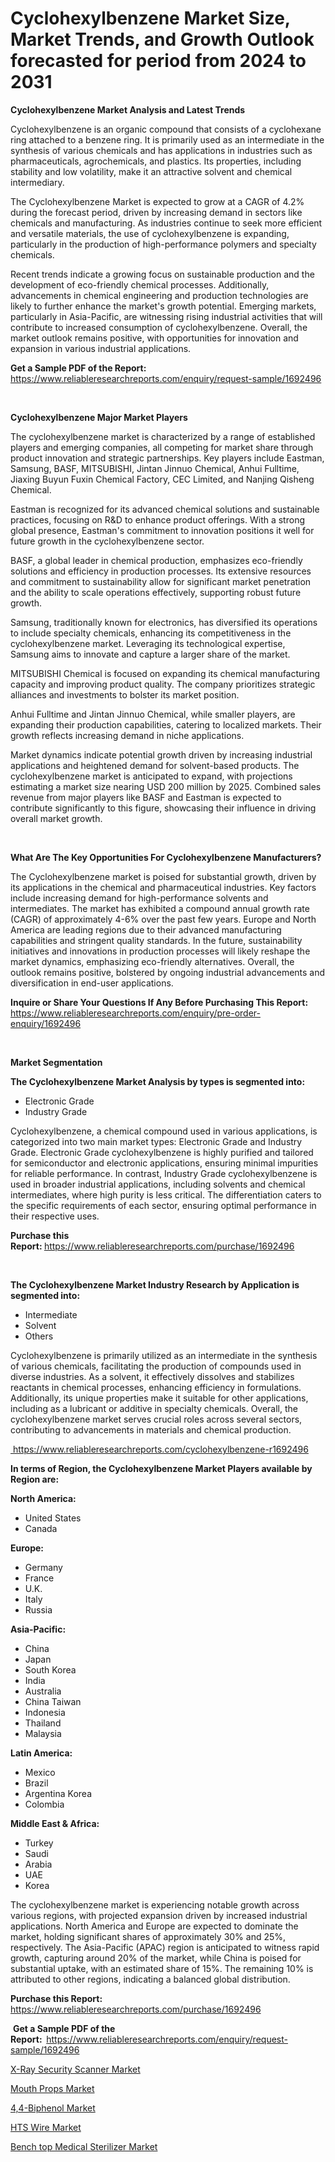 <p><h1>Cyclohexylbenzene Market Size, Market Trends, and Growth Outlook forecasted for period from 2024 to 2031</h1></p><p><strong>Cyclohexylbenzene Market Analysis and Latest Trends</strong></p>
<p><p>Cyclohexylbenzene is an organic compound that consists of a cyclohexane ring attached to a benzene ring. It is primarily used as an intermediate in the synthesis of various chemicals and has applications in industries such as pharmaceuticals, agrochemicals, and plastics. Its properties, including stability and low volatility, make it an attractive solvent and chemical intermediary.</p><p>The Cyclohexylbenzene Market is expected to grow at a CAGR of 4.2% during the forecast period, driven by increasing demand in sectors like chemicals and manufacturing. As industries continue to seek more efficient and versatile materials, the use of cyclohexylbenzene is expanding, particularly in the production of high-performance polymers and specialty chemicals. </p><p>Recent trends indicate a growing focus on sustainable production and the development of eco-friendly chemical processes. Additionally, advancements in chemical engineering and production technologies are likely to further enhance the market's growth potential. Emerging markets, particularly in Asia-Pacific, are witnessing rising industrial activities that will contribute to increased consumption of cyclohexylbenzene. Overall, the market outlook remains positive, with opportunities for innovation and expansion in various industrial applications.</p></p>
<p><strong>Get a Sample PDF of the Report:&nbsp;</strong> <a href="https://www.reliableresearchreports.com/enquiry/request-sample/1692496?utm_campaign=8&utm_medium=2&utm_source=Github&utm_content=ia&utm_term=11112024&utm_id=cyclohexylbenzene">https://www.reliableresearchreports.com/enquiry/request-sample/1692496</a></p>
<p>&nbsp;</p>
<p><strong>Cyclohexylbenzene Major Market Players</strong></p>
<p><p>The cyclohexylbenzene market is characterized by a range of established players and emerging companies, all competing for market share through product innovation and strategic partnerships. Key players include Eastman, Samsung, BASF, MITSUBISHI, Jintan Jinnuo Chemical, Anhui Fulltime, Jiaxing Buyun Fuxin Chemical Factory, CEC Limited, and Nanjing Qisheng Chemical.</p><p>Eastman is recognized for its advanced chemical solutions and sustainable practices, focusing on R&D to enhance product offerings. With a strong global presence, Eastman's commitment to innovation positions it well for future growth in the cyclohexylbenzene sector.</p><p>BASF, a global leader in chemical production, emphasizes eco-friendly solutions and efficiency in production processes. Its extensive resources and commitment to sustainability allow for significant market penetration and the ability to scale operations effectively, supporting robust future growth.</p><p>Samsung, traditionally known for electronics, has diversified its operations to include specialty chemicals, enhancing its competitiveness in the cyclohexylbenzene market. Leveraging its technological expertise, Samsung aims to innovate and capture a larger share of the market.</p><p>MITSUBISHI Chemical is focused on expanding its chemical manufacturing capacity and improving product quality. The company prioritizes strategic alliances and investments to bolster its market position.</p><p>Anhui Fulltime and Jintan Jinnuo Chemical, while smaller players, are expanding their production capabilities, catering to localized markets. Their growth reflects increasing demand in niche applications.</p><p>Market dynamics indicate potential growth driven by increasing industrial applications and heightened demand for solvent-based products. The cyclohexylbenzene market is anticipated to expand, with projections estimating a market size nearing USD 200 million by 2025. Combined sales revenue from major players like BASF and Eastman is expected to contribute significantly to this figure, showcasing their influence in driving overall market growth.</p></p>
<p>&nbsp;</p>
<p><strong>What Are The Key Opportunities For Cyclohexylbenzene Manufacturers?</strong></p>
<p><p>The Cyclohexylbenzene market is poised for substantial growth, driven by its applications in the chemical and pharmaceutical industries. Key factors include increasing demand for high-performance solvents and intermediates. The market has exhibited a compound annual growth rate (CAGR) of approximately 4-6% over the past few years. Europe and North America are leading regions due to their advanced manufacturing capabilities and stringent quality standards. In the future, sustainability initiatives and innovations in production processes will likely reshape the market dynamics, emphasizing eco-friendly alternatives. Overall, the outlook remains positive, bolstered by ongoing industrial advancements and diversification in end-user applications.</p></p>
<p><strong>Inquire or Share Your Questions If Any Before Purchasing This Report:</strong> <a href="https://www.reliableresearchreports.com/enquiry/pre-order-enquiry/1692496?utm_campaign=8&utm_medium=2&utm_source=Github&utm_content=ia&utm_term=11112024&utm_id=cyclohexylbenzene">https://www.reliableresearchreports.com/enquiry/pre-order-enquiry/1692496</a></p>
<p>&nbsp;</p>
<p><strong>Market Segmentation</strong></p>
<p><strong>The Cyclohexylbenzene Market Analysis by types is segmented into:</strong></p>
<p><ul><li>Electronic Grade</li><li>Industry Grade</li></ul></p>
<p><p>Cyclohexylbenzene, a chemical compound used in various applications, is categorized into two main market types: Electronic Grade and Industry Grade. Electronic Grade cyclohexylbenzene is highly purified and tailored for semiconductor and electronic applications, ensuring minimal impurities for reliable performance. In contrast, Industry Grade cyclohexylbenzene is used in broader industrial applications, including solvents and chemical intermediates, where high purity is less critical. The differentiation caters to the specific requirements of each sector, ensuring optimal performance in their respective uses.</p></p>
<p><strong>Purchase this Report:&nbsp;</strong><a href="https://www.reliableresearchreports.com/purchase/1692496?utm_campaign=8&utm_medium=2&utm_source=Github&utm_content=ia&utm_term=11112024&utm_id=cyclohexylbenzene">https://www.reliableresearchreports.com/purchase/1692496</a></p>
<p>&nbsp;</p>
<p><strong>The Cyclohexylbenzene Market Industry Research by Application is segmented into:</strong></p>
<p><ul><li>Intermediate</li><li>Solvent</li><li>Others</li></ul></p>
<p><p>Cyclohexylbenzene is primarily utilized as an intermediate in the synthesis of various chemicals, facilitating the production of compounds used in diverse industries. As a solvent, it effectively dissolves and stabilizes reactants in chemical processes, enhancing efficiency in formulations. Additionally, its unique properties make it suitable for other applications, including as a lubricant or additive in specialty chemicals. Overall, the cyclohexylbenzene market serves crucial roles across several sectors, contributing to advancements in materials and chemical production.</p></p>
<p><a href="https://www.reliableresearchreports.com/cyclohexylbenzene-r1692496?utm_campaign=8&utm_medium=2&utm_source=Github&utm_content=ia&utm_term=11112024&utm_id=cyclohexylbenzene">&nbsp;https://www.reliableresearchreports.com/cyclohexylbenzene-r1692496</a></p>
<p><strong>In terms of Region, the Cyclohexylbenzene Market Players available by Region are:</strong></p>
<p>
    <p> <strong> North America: </strong>
        <ul>
            <li>United States</li>
            <li>Canada</li>
        </ul>
        </p> 
    <p> <strong> Europe: </strong>
        <ul>
            <li>Germany</li>
            <li>France</li>
            <li>U.K.</li>
            <li>Italy</li>
            <li>Russia</li>
        </ul>
        </p> 
    <p> <strong> Asia-Pacific: </strong>
        <ul>
            <li>China</li>
            <li>Japan</li>
            <li>South Korea</li>
            <li>India</li>
            <li>Australia</li>
            <li>China Taiwan</li>
            <li>Indonesia</li>
            <li>Thailand</li>
            <li>Malaysia</li>
        </ul>
        </p> 
    <p> <strong> Latin America: </strong>
        <ul>
            <li>Mexico</li>
            <li>Brazil</li>
            <li>Argentina Korea</li>
            <li>Colombia</li>
        </ul>
        </p> 
    <p> <strong> Middle East & Africa: </strong>
        <ul>
            <li>Turkey</li>
            <li>Saudi</li>
            <li>Arabia</li>
            <li>UAE</li>
            <li>Korea</li>
        </ul>
    </p>
    </p>
<p><p>The cyclohexylbenzene market is experiencing notable growth across various regions, with projected expansion driven by increased industrial applications. North America and Europe are expected to dominate the market, holding significant shares of approximately 30% and 25%, respectively. The Asia-Pacific (APAC) region is anticipated to witness rapid growth, capturing around 20% of the market, while China is poised for substantial uptake, with an estimated share of 15%. The remaining 10% is attributed to other regions, indicating a balanced global distribution.</p></p>
<p><strong>Purchase this Report: </strong><a href="https://www.reliableresearchreports.com/purchase/1692496?utm_campaign=8&utm_medium=2&utm_source=Github&utm_content=ia&utm_term=11112024&utm_id=cyclohexylbenzene">https://www.reliableresearchreports.com/purchase/1692496</a></p>
<p>&nbsp;<strong>Get a Sample PDF of the Report:&nbsp;&nbsp;</strong><a href="https://www.reliableresearchreports.com/enquiry/request-sample/1692496?utm_campaign=8&utm_medium=2&utm_source=Github&utm_content=ia&utm_term=11112024&utm_id=cyclohexylbenzene">https://www.reliableresearchreports.com/enquiry/request-sample/1692496</a></p>
<p><strong></strong></p>
<p><p><a href="https://www.linkedin.com/pulse/decoding-x-ray-security-scanner-industry-dynamics-strategic-0ugdc?utm_campaign=8&utm_medium=2&utm_source=Github&utm_content=ia&utm_term=11112024&utm_id=cyclohexylbenzene">X-Ray Security Scanner Market</a></p><p><a href="https://issuu.com/reportprime-2/docs/mouth-props-market-size-2030.pptx_6a502241d00b1e?utm_campaign=8&utm_medium=2&utm_source=Github&utm_content=ia&utm_term=11112024&utm_id=cyclohexylbenzene">Mouth Props Market</a></p><p><a href="https://www.linkedin.com/pulse/44-biphenol-market-strategic-insights-product-evolution-sxnjc?utm_campaign=8&utm_medium=2&utm_source=Github&utm_content=ia&utm_term=11112024&utm_id=cyclohexylbenzene">4,4-Biphenol Market</a></p><p><a href="https://github.com/loftinirkaakcsu/Market-Research-Report-List-1/blob/main/hts-wire-market.md?utm_campaign=8&utm_medium=2&utm_source=Github&utm_content=ia&utm_term=11112024&utm_id=cyclohexylbenzene">HTS Wire Market</a></p><p><a href="https://issuu.com/reportprime-2/docs/bench-top-medical-sterilizer-market_4ea19e63ee54fa?utm_campaign=8&utm_medium=2&utm_source=Github&utm_content=ia&utm_term=11112024&utm_id=cyclohexylbenzene">Bench top Medical Sterilizer Market</a></p></p>